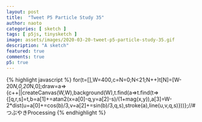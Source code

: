 ```yaml
---
layout: post
title:  "Tweet P5 Particle Study 35"
author: naoto
categories: [ sketch ]
tags: [ p5js, tinysketch ]
image: assets/images/2020-03-20-tweet-p5-particle-study-35.gif
description: "A sketch"
featured: true
comments: true
p5: true
---
```


<div id = "p5sketch">
  <!-- p5 instance will be created here -->
</div>

{% highlight javascript %}
for(t=[],W=400,c=N=0;N<21;N++)t[N]=[W-20*N,0,20*N,0];draw=a=>{c++||createCanvas(W,W),background(W),t.find(a=>t.find(t=>{[q,r,s]=t,b=a[1]+=atan2(x=a[0]-q,y=a[2]-s)/(1+mag(x,y)),a[3]=W-2*dist(u=a[0]+=cos(b)/3,v=a[2]+=sin(b)/3,q,s),stroke(a),line(u,v,q,s)}))};//#つぶやきProcessing
{% endhighlight %}

<script>
// Naoto Hieda
// https://creativecommons.org/licenses/by-sa/3.0/
for(t=[],W=400,c=N=0;N<21;N++)t[N]=[W-20*N,0,20*N,0];draw=a=>{c++||createCanvas(W,W).parent('p5sketch'),background(W),t.find(a=>t.find(t=>{[q,r,s]=t,b=a[1]+=atan2(x=a[0]-q,y=a[2]-s)/(1+mag(x,y)),a[3]=W-2*dist(u=a[0]+=cos(b)/3,v=a[2]+=sin(b)/3,q,s),stroke(a),line(u,v,q,s)}))};//#つぶやきProcessing
</script>
